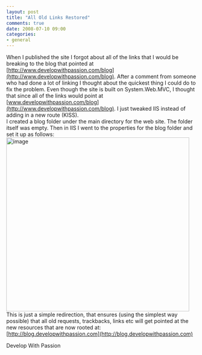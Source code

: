 ```yaml
---
layout: post
title: "All Old Links Restored"
comments: true
date: 2008-07-10 09:00
categories:
- general
---
```


When I published the site I forgot about all of the links that I would be breaking to the blog that pointed at [http://www.developwithpassion.com/blog](http://www.developwithpassion.com/blog). After a comment from someone who had done a lot of linking I thought about the quickest thing I could do to fix the problem. Even though the site is built on System.Web.MVC, I thought that since all of the links would point at [www.developwithpassion.com/blog](http://www.developwithpassion.com/blog). I just tweaked IIS instead of adding in a new route (KISS).  
I created a blog folder under the main directory for the web site. The folder itself was empty. Then in IIS I went to the properties for the blog folder and set it up as follows:  
<a href="{{ site.cdn_root }}binary/WindowsLiveWriter/AllOldLinksRestored_14084/image_4.png"><img style="border-right: 0px; border-top: 0px; border-left: 0px; border-bottom: 0px" height="460" alt="image" src="{{ site.cdn_root }}binary/WindowsLiveWriter/AllOldLinksRestored_14084/image_thumb_1.png" width="485" border="0" /></a>   
This is just a simple redirection, that ensures (using the simplest way possible) that all old requests, trackbacks, links etc will get pointed at the new resources that are now rooted at:  
[http://blog.developwithpassion.com](http://blog.developwithpassion.com)  
  
Develop With Passion




